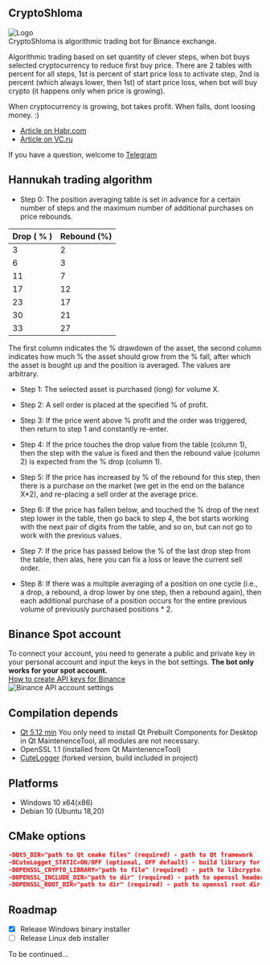 ## CryptoShloma
![Logo](rabbi.png)<br>
CryptoShloma is algorithmic trading bot for Binance exchange.

Algorithmic trading based on set quantity of clever steps, when bot buys selected cryptocurrency to reduce first buy price. There are 2 tables with percent for all steps, 1st is percent of start price loss to activate step, 2nd is percent (which always lower, then 1st) of start price loss, when bot will buy crypto (it happens only when price is growing).

When cryptocurrency is growing, bot takes profit. When falls, dont loosing money. :)

* [Article on Habr.com](https://habr.com/ru/post/538642)
* [Article on VC.ru](https://vc.ru/u/689296-man-k28/195465-algo-treyding-bot-cryptoshloma)

If you have a question, welcome to [Telegram](https://t.me/cryptoshloma)

## Hannukah trading algorithm

* Step 0: The position averaging table is set in advance for a certain number of steps and the maximum number of additional purchases on price rebounds.

| Drop ( % ) | Rebound (%) |
| ---------- | ----------- |
| 3          | 2           |
| 6          | 3           |
| 11         | 7           |
| 17         | 12          |
| 23         | 17          |
| 30         | 21          |
| 33         | 27          |

The first column indicates the % drawdown of the asset, the second column indicates how much % the asset should grow from the % fall, after which the asset is bought up and the position is averaged. The values are arbitrary.

* Step 1: The selected asset is purchased (long) for volume X.

* Step 2: A sell order is placed at the specified % of profit.

* Step 3: If the price went above % profit and the order was triggered, then return to step 1 and constantly re-enter.

* Step 4: If the price touches the drop value from the table (column 1), then the step with the value is fixed and then the rebound value (column 2) is expected from the % drop (column 1).

* Step 5: If the price has increased by % of the rebound for this step, then there is a purchase on the market (we get in the end on the balance X*2), and re-placing a sell order at the average price.

* Step 6: If the price has fallen below, and touched the % drop of the next step lower in the table, then go back to step 4, the bot starts working with the next pair of digits from the table, and so on, but can not go to work with the previous values.

* Step 7: If the price has passed below the % of the last drop step from the table, then alas, here you can fix a loss or leave the current sell order.

* Step 8: If there was a multiple averaging of a position on one cycle (i.e., a drop, a rebound, a drop lower by one step, then a rebound again), then each additional purchase of a position occurs for the entire previous volume of previously purchased positions * 2.

## Binance **Spot** account
To connect your account, you need to generate a public and private key in your personal account and input the keys in the bot settings. **The bot only works for your spot account.**<br>
[How to create API keys for Binance](https://www.binance.com/en/support/articles/360002502072-How-to-create-API)<br>
![Binance API account settings](enter_account.png)

## Compilation depends

* [Qt 5.12 min](https://www.qt.io/download-open-source) You only need to install Qt Prebuilt Components for Desktop in Qt MaintenenceTool, all modules are not necessary.
* OpenSSL 1.1 (installed from Qt MaintenenceTool)
* [CuteLogger](https://github.com/man-k28/CuteLogger) (forked version, build included in project)

## Platforms
* Windows 10 x64(x86)
* Debian 10 (Ubuntu 18,20)

## CMake options
```cmake
-DQt5_DIR="path to Qt cmake files" (required) - path to Qt framework
-DCuteLogget_STATIC=ON/OFF (optional, OFF default) - build library for static or shared linking
-DOPENSSL_CRYPTO_LIBRARY="path to file" (required) - path to libcrypto.so (libcrypto.dll for WIN)
-DOPENSSL_INCLUDE_DIR="path to dir" (required) - path to openssl headers
-DOPENSSL_ROOT_DIR="path to dir" (required) - path to openssl root dir
```

## Roadmap
- [x] Release Windows binary installer
- [ ] Release Linux deb installer

To be continued...
